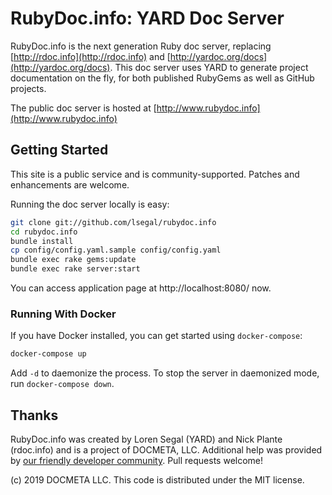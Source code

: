 # RubyDoc.info: YARD Doc Server

RubyDoc.info is the next generation Ruby doc server, replacing
[http://rdoc.info](http://rdoc.info) and
[http://yardoc.org/docs](http://yardoc.org/docs).
This doc server uses YARD to generate project documentation on the fly, for
both published RubyGems as well as GitHub projects.

The public doc server is hosted at [http://www.rubydoc.info](http://www.rubydoc.info)

## Getting Started

This site is a public service and is community-supported. Patches and
enhancements are welcome.

Running the doc server locally is easy:

```sh
git clone git://github.com/lsegal/rubydoc.info
cd rubydoc.info
bundle install
cp config/config.yaml.sample config/config.yaml
bundle exec rake gems:update
bundle exec rake server:start
```

You can access application page at http://localhost:8080/ now. 

### Running With Docker

If you have Docker installed, you can get started using `docker-compose`:

```sh
docker-compose up
```

Add `-d` to daemonize the process. To stop the server in daemonized mode,
run `docker-compose down`.

## Thanks

RubyDoc.info was created by Loren Segal (YARD) and Nick Plante (rdoc.info) and is a project of DOCMETA, LLC.
Additional help was provided by [our friendly developer community](https://github.com/lsegal/rubydoc.info/graphs/contributors).
Pull requests welcome!

(c) 2019 DOCMETA LLC. This code is distributed under the MIT license.
